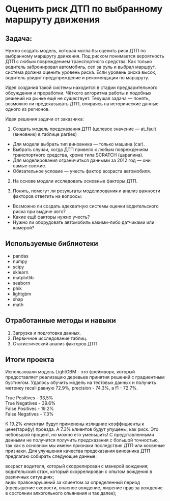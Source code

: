 # Oценить риск ДТП по выбранному маршруту движения


## Задача:

Нужно создать модель, которая могла бы оценить риск ДТП по выбранному маршруту движения. Под риском понимается вероятность ДТП с любым повреждением транспортного средства. Как только водитель забронировал автомобиль, сел за руль и выбрал маршрут, система должна оценить уровень риска. Если уровень риска высок, водитель увидит предупреждение и рекомендации по маршруту.

Идея создания такой системы находится в стадии предварительного обсуждения и проработки. Чёткого алгоритма работы и подобных решений на рынке ещё не существует. Текущая задача — понять, возможно ли предсказывать ДТП, опираясь на исторические данные одного из регионов.

Идея решения задачи от заказчика:

1. Создать модель предсказания ДТП (целевое значение — at_fault (виновник) в таблице parties) 
  - Для модели выбрать тип виновника — только машина (car).
  - Выбрать случаи, когда ДТП привело к любым повреждениям транспортного средства, кроме типа SCRATCH (царапина).
  - Для моделирования ограничиться данными за 2012 год — они самые свежие.
  - Обязательное условие — учесть фактор возраста автомобиля.
2. На основе модели исследовать основные факторы ДТП.   

3. Понять, помогут ли результаты моделирования и анализ важности факторов ответить на вопросы:
  - Возможно ли создать адекватную системы оценки водительского риска при выдаче авто?
  - Какие ещё факторы нужно учесть?
  - Нужно ли оборудовать автомобиль какими-либо датчиками или камерой?


## Используемые библиотеки
- pandas
- numpy
- scipy
- sklearn
- matplotlib
- seaborn
- phik
- lightgbm
- shap
- math

## Отработанные методы и навыки
1. Загрузка и подготовка данных.
2. Первичное исследование таблиц.
3. Cтатистический анализ факторов ДТП.

## Итоги проекта

Использовали модель LightGBM - это фреймворк, который предоставляет реализацию деревьев принятия решений с градиентным бустингом. Удалось обучить модель на тестовых данных и получить метрику recall равную 72.9%, precision - 74.3%, а f1 - 72.7%. <br>

True Positives - 33,5% <br>
True Negatives - 39.6% <br>
False Positives - 19.2% <br>
False Negatives - 7.3% <br>

К 19.2% клиентам будут применены излишние коэффициенты к цене(тарифу) проезда. А 7.3% клиентов будут упущены, как риск. Это небольшой процент, но можно его уменьшить! С представленными данными не получится получить предсказания с большой точностью, так как в основном мы имеем признаки последствия ДТП или косвеные признаки. Для улучшения качества предсказания виновника ДТП предлагаю собирать следующие данные: <br>

возраст водителя, который скоррелирован с манерой вождения; <br>
водительский стаж, который скоррелирован с опытом вождения в различных ситуациях; <br> 
виды правонарушений за клиентом за определенный период (превышение скорости, опасное вождение, лишение прав за вождение в состоянии алкогольного опьянения и так далее);

 


```python
